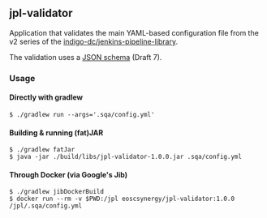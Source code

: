 ## jpl-validator

Application that validates the main YAML-based configuration file from the v2 
series of the 
[indigo-dc/jenkins-pipeline-library](https://github.com/indigo-dc/jenkins-pipeline-library). 

The validation uses a [JSON schema](src/main/resources/schema.json) (Draft 7).

### Usage

#### Directly with gradlew
```
$ ./gradlew run --args='.sqa/config.yml' 
```

#### Building & running (fat)JAR

```
$ ./gradlew fatJar
$ java -jar ./build/libs/jpl-validator-1.0.0.jar .sqa/config.yml
```

#### Through Docker (via Google's Jib)

```
$ ./gradlew jibDockerBuild
$ docker run --rm -v $PWD:/jpl eoscsynergy/jpl-validator:1.0.0 /jpl/.sqa/config.yml
```
